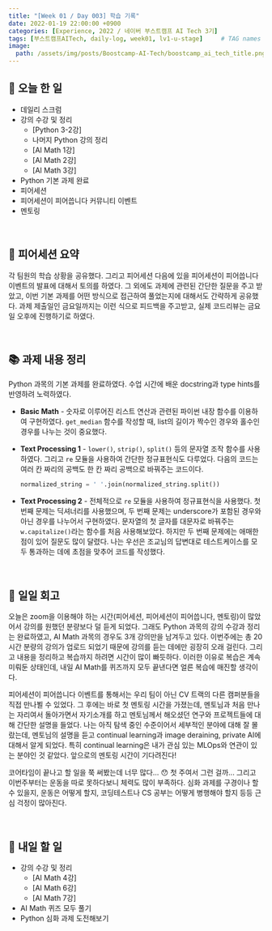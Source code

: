 ```yaml
---
title: "[Week 01 / Day 003] 학습 기록"
date: 2022-01-19 22:00:00 +0900
categories: [Experience, 2022 / 네이버 부스트캠프 AI Tech 3기]
tags: [부스트캠프AITech, daily-log, week01, lv1-u-stage]     # TAG names should always be lowercase
image: 
  path: /assets/img/posts/Boostcamp-AI-Tech/boostcamp_ai_tech_title.png
---
```

## **📝 오늘 한 일** 
- 데일리 스크럼
- 강의 수강 및 정리
    - [Python 3-2강]
    - 나머지 Python 강의 정리
    - [AI Math 1강]
    - [AI Math 2강]
    - [AI Math 3강]
- Python 기본 과제 완료
- 피어세션
- 피어세션이 피어씁니다 커뮤니티 이벤트
- 멘토링

<br>

## **👥 피어세션 요약**
각 팀원의 학습 상황을 공유했다. 그리고 피어세션 다음에 있을 피어세션이 피어씁니다 이벤트의 발표에 대해서 토의를 하였다. 그 외에도 과제에 관련된 간단한 질문을 주고 받았고, 이번 기본 과제를 어떤 방식으로 접근하여 풀었는지에 대해서도 간략하게 공유했다. 과제 제출일인 금요일까지는 이런 식으로 피드백을 주고받고, 실제 코드리뷰는 금요일 오후에 진행하기로 하였다.

<br>

## **📚 과제 내용 정리**
Python 과목의 기본 과제를 완료하였다. 수업 시간에 배운 docstring과 type hints를 반영하려 노력하였다.

- **Basic Math** - 숫자로 이루어진 리스트 연산과 관련된 파이썬 내장 함수를 이용하여 구현하였다. `get_median` 함수를 작성할 때, list의 길이가 짝수인 경우와 홀수인 경우를 나누는 것이 중요했다.
- **Text Processing 1** - `lower()`, `strip()`, `split()` 등의 문자열 조작 함수를 사용하였다. 그리고 `re` 모듈을 사용하여 간단한 정규표현식도 다루었다. 다음의 코드는 여러 칸 짜리의 공백도 한 칸 짜리 공백으로 바꿔주는 코드이다.
    
    ```python
    normalized_string = ' '.join(normalized_string.split())
    ```
    
- **Text Processing 2** - 전체적으로 `re` 모듈을 사용하여 정규표현식을 사용했다. 첫 번째 문제는 딕셔너리를 사용했으며, 두 번째 문제는 underscore가 포함된 경우와 아닌 경우를 나누어서 구현하였다. 문자열의 첫 글자를 대문자로 바꿔주는 `w.capitalize()`라는 함수를 처음 사용해보았다. 하지만 두 번째 문제에는 애매한 점이 있어 질문도 많이 달렸다. 나는 우선은 조교님의 답변대로 테스트케이스를 모두 통과하는 데에 초점을 맞추어 코드를 작성했다.

<br>

## **🐾 일일 회고**
오늘은 zoom을 이용해야 하는 시간(피어세션, 피어세션이 피어씁니다, 멘토링)이 많았어서 강의를 원했던 분량보다 덜 듣게 되었다. 그래도 Python 과목의 강의 수강과 정리는 완료하였고, AI Math 과목의 경우도 3개 강의만을 남겨두고 있다. 이번주에는 총 20시간 분량의 강의가 업로드 되었기 때문에 강의를 듣는 데에만 굉장히 오래 걸린다. 그리고 내용을 정리하고 복습까지 하려면 시간이 많이 빠듯하다. 이러한 이유로 복습은 계속 미뤄둔 상태인데, 내일 AI Math를 퀴즈까지 모두 끝낸다면 얼른 복습에 매진할 생각이다.

피어세션이 피어씁니다 이벤트를 통해서는 우리 팀이 아닌 CV 트랙의 다른 캠퍼분들을 직접 만나뵐 수 있었다. 그 후에는 바로 첫 멘토링 시간을 가졌는데, 멘토님과 처음 만나는 자리여서 돌아가면서 자기소개를 하고 멘토님께서 해오셨던 연구와 프로젝트들에 대해 간단한 설명을 들었다. 나는 아직 탐색 중인 수준이어서 세부적인 분야에 대해 잘 몰랐는데, 멘토님의 설명을 듣고 continual learning과 image deraining, private AI에 대해서 알게 되었다. 특히 continual learning은 내가 관심 있는 MLOps와 연관이 있는 분야인 것 같았다. 앞으로의 멘토링 시간이 기다려진다!

코어타임이 끝나고 할 일을 쭉 써봤는데 너무 많다... 😯 첫 주여서 그런 걸까... 그리고 이번주부터는 운동을 따로 못하다보니 체력도 많이 부족하다. 심화 과제를 구경이나 할 수 있을지, 운동은 어떻게 할지, 코딩테스트나 CS 공부는 어떻게 병행해야 할지 등등 근심 걱정이 많아진다.

<br>

## **🚀 내일 할 일**
- 강의 수강 및 정리
    - [AI Math 4강]
    - [AI Math 6강]
    - [AI Math 7강]
- AI Math 퀴즈 모두 풀기
- Python 심화 과제 도전해보기
